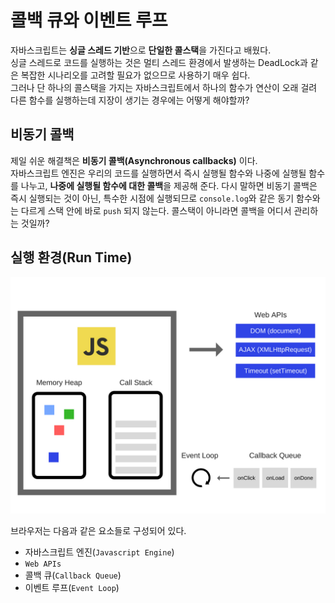 콜백 큐와 이벤트 루프
=====================
자바스크립트는 **싱글 스레드 기반**으로 **단일한 콜스택**을 가진다고 배웠다.<br>
싱글 스레드로 코드를 실행하는 것은 멀티 스레드 환경에서 발생하는 DeadLock과 같은 복잡한 시나리오를 고려할 필요가 없으므로 사용하기 매우 쉽다.<br>
그러나 단 하나의 콜스택을 가지는 자바스크립트에서 하나의 함수가 연산이 오래 걸려 다른 함수를 실행하는데 지장이 생기는 경우에는 어떻게 해야할까?<br>

비동기 콜백
--------------
제일 쉬운 해결책은 **비동기 콜백(Asynchronous callbacks)** 이다.<br>
자바스크립트 엔진은 우리의 코드를 실행하면서 즉시 실행될 함수와 나중에 실행될 함수를 나누고, **나중에 실행될 함수에 대한 콜백**을 제공해 준다. 다시 말하면 비동기 콜백은 즉시 실행되는 것이 아닌, 특수한 시점에 실행되므로 `console.log`와 같은 동기 함수와는 다르게 스택 안에 바로 `push` 되지 않는다. 콜스택이 아니라면 콜백을 어디서 관리하는 것일까?

실행 환경(Run Time)
-------------------
![1](./image/1.png)

브라우저는 다음과 같은 요소들로 구성되어 있다.
* 자바스크립트 엔진(`Javascript Engine`)
* `Web APIs`
* 콜백 큐(`Callback Queue`)
* 이벤트 루프(`Event Loop`)
